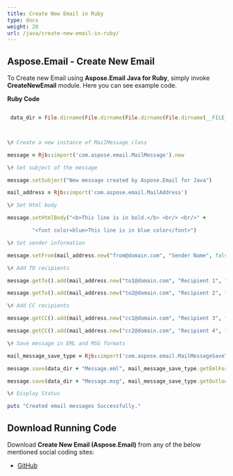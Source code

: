 ```yaml
---
title: Create New Email in Ruby
type: docs
weight: 20
url: /java/create-new-email-in-ruby/
---
```


## **Aspose.Email - Create New Email**
To Create new Email using **Aspose.Email Java for Ruby**, simply invoke **CreateNewEmail** module. Here you can see example code.

**Ruby Code**

``` ruby

 data_dir = File.dirname(File.dirname(File.dirname(File.dirname(__FILE__)))) + '/data/'



\# Create a new instance of MailMessage class

message = Rjb::import('com.aspose.email.MailMessage').new

\# Set subject of the message

message.setSubject("New message created by Aspose.Email for Java")

mail_address = Rjb::import('com.aspose.email.MailAddress')

\# Set Html body

message.setHtmlBody("<b>This line is in bold.</b> <br/> <br/>" +

        "<font color=blue>This line is in blue color</font>")

\# Set sender information

message.setFrom(mail_address.new("from@domain.com", "Sender Name", false))

\# Add TO recipients

message.getTo().add(mail_address.new("to1@domain.com", "Recipient 1", false))

message.getTo().add(mail_address.new("to2@domain.com", "Recipient 2", false))

\# Add CC recipients

message.getCC().add(mail_address.new("cc1@domain.com", "Recipient 3", false))

message.getCC().add(mail_address.new("cc2@domain.com", "Recipient 4", false))

\# Save message in EML and MSG formats

mail_message_save_type = Rjb::import('com.aspose.email.MailMessageSaveType')

message.save(data_dir + "Message.eml", mail_message_save_type.getEmlFormat())

message.save(data_dir + "Message.msg", mail_message_save_type.getOutlookMessageFormat())

\# Display Status

puts "Created email messages Successfully."

```
## **Download Running Code**
Download **Create New Email (Aspose.Email)** from any of the below mentioned social coding sites:

- [GitHub](https://github.com/aspose-email/Aspose.Email-for-Java/blob/master/Plugins/Aspose_Email_Java_for_Ruby/lib/asposeemailjava/Email/createnewemail.rb)

